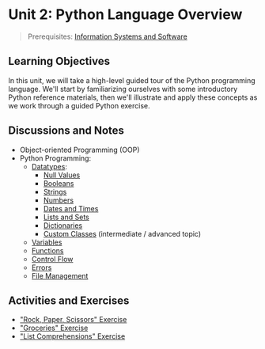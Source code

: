 # Unit 2: Python Language Overview

> Prerequisites: [Information Systems and Software](unit-1.md)

## Learning Objectives

In this unit, we will take a high-level guided tour of the Python programming language. We'll start by familiarizing ourselves with some introductory Python reference materials, then we'll illustrate and apply these concepts as we work through a guided Python exercise.

## Discussions and Notes

  + Object-oriented Programming (OOP)
  + Python Programming:
    + [Datatypes](/notes/python/datatypes):
      + [Null Values](/notes/python/datatypes/none.md)
      + [Booleans](/notes/python/datatypes/booleans.md)
      + [Strings](/notes/python/datatypes/strings.md)
      + [Numbers](/notes/python/datatypes/numbers.md)
      + [Dates and Times](/notes/python/datatypes/dates.md)
      + [Lists and Sets](/notes/python/datatypes/lists.md)
      + [Dictionaries](/notes/python/datatypes/dictionaries.md)
      + [Custom Classes](/notes/python/datatypes/classes.md) (intermediate / advanced topic)
    + [Variables](/notes/python/variables.md)
    + [Functions](/notes/python/functions.md)
    + [Control Flow](/notes/python/control-flow.md)
    + [Errors](/notes/python/errors.md)
    + [File Management](/notes/python/file-management.md)

## Activities and Exercises

  + ["Rock, Paper, Scissors" Exercise](/exercises/rock-paper-scissors/README.md)
  + ["Groceries" Exercise](/exercises/groceries/README.md)
  + ["List Comprehensions" Exercise](/exercises/list-comprehensions/README.md)
